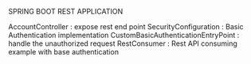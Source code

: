 SPRING BOOT REST APPLICATION

AccountController : expose rest end point
SecurityConfiguration : Basic Authentication implementation
CustomBasicAuthenticationEntryPoint : handle the unauthorized request
RestConsumer : Rest API consuming example with base authentication
